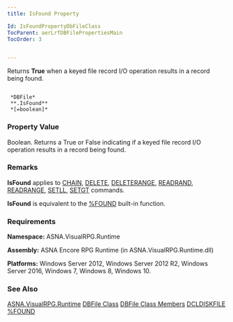 ```yaml
---
title: IsFound Property

Id: IsFoundPropertyDbFileClass
TocParent: aerLrfDBFilePropertiesMain
TocOrder: 3


---
```


Returns **True** when a keyed file record I/O operation results in a record being found. 

```

 *DBFile* 
 **.IsFound** 
 *[=boolean]*  
```

### Property Value
Boolean. Returns a True or False indicating if a keyed file record I/O operation results in a record being found. 

### Remarks
**IsFound** applies to [CHAIN](CHAIN.html), [DELETE](DELETE.html), [DELETERANGE](DELETERANGE.html), [READRAND](READRAND.html), [READRANGE](READRANGE.html), [SETLL](SETLL.html), [SETGT](SETGT.html) commands. 

**IsFound** is equivalent to the [%FOUND](FOUND_Function.html) built-in function. 

### Requirements
**Namespace:** ASNA.VisualRPG.Runtime 

**Assembly:** ASNA Encore RPG Runtime (in ASNA.VisualRPG.Runtime.dll) 

**Platforms:** Windows Server 2012, Windows Server 2012 R2, Windows Server 2016, Windows 7, Windows 8, Windows 10. 

### See Also
[ASNA.VisualRPG.Runtime](aerLrfRuntimeNamespace.html)
[DBFile Class](aerLrfDBFileClass.html)
[DBFile Class Members](aerLrfDBFileMembers.html)
[DCLDISKFILE](DCLDISKFILE.html)
[%FOUND](FOUND_Function.html) <br /> <br /> 

